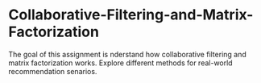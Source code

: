 # Collaborative-Filtering-and-Matrix-Factorization
The goal of this assignment is nderstand how collaborative filtering and matrix factorization works. Explore different methods for real-world recommendation senarios.
